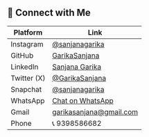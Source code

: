 ## 🔗 Connect with Me
| Platform | Link |
|-----------|------|
| Instagram | [@sanjanagarika](https://instagram.com/sanjanagarika) |
| GitHub | [GarikaSanjana](https://github.com/GarikaSanjana) |
| LinkedIn | [Sanjana Garika](https://www.linkedin.com/in/sanjana-garika-118923336) |
| Twitter (X) | [@GarikaSanjana](https://x.com/GarikaSanjana?s=09) |
| Snapchat | [@sanjanagarika](https://www.snapchat.com/add/sanjanagarika) |
| WhatsApp | [Chat on WhatsApp](https://wa.me/9398586682) |
| Gmail | [garikasanjana@gmail.com](mailto:garikasanjana@gmail.com) |
| Phone | 📞 9398586682 |
